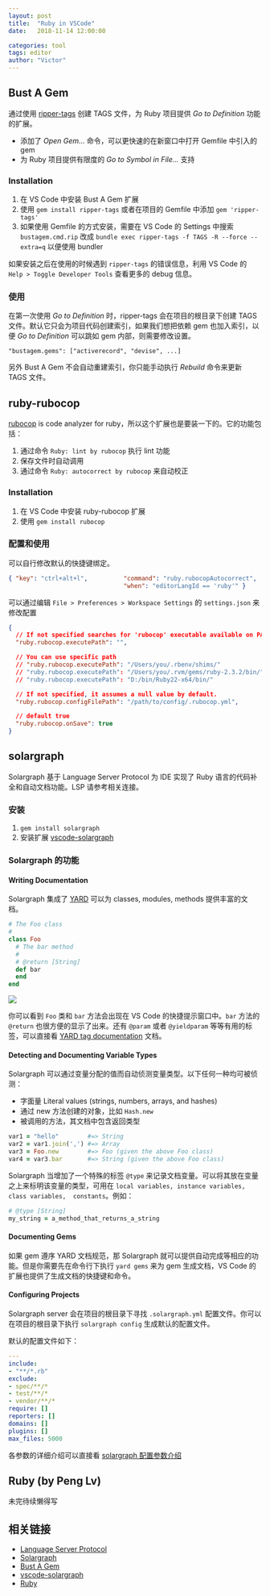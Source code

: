 ```yaml
---
layout: post
title:  "Ruby in VSCode"
date:   2018-11-14 12:00:00

categories: tool
tags: editor
author: "Victor"
---
```


## Bust A Gem

通过使用 [ripper-tags](https://github.com/tmm1/ripper-tags) 创建 TAGS 文件，为 Ruby 项目提供 *Go to Definition* 功能的扩展。

* 添加了 *Open Gem...* 命令，可以更快速的在新窗口中打开 Gemfile 中引入的 gem
* 为 Ruby 项目提供有限度的 *Go to Symbol in File...* 支持

### Installation

1. 在 VS Code 中安装 Bust A Gem 扩展
2. 使用 `gem install ripper-tags` 或者在项目的 Gemfile 中添加 `gem 'ripper-tags'`
3. 如果使用 Gemfile 的方式安装，需要在 VS Code 的 Settings 中搜索 `bustagem.cmd.rip` 改成 `bundle exec ripper-tags -f TAGS -R --force --extra=q` 以便使用 bundler

如果安装之后在使用的时候遇到 `ripper-tags` 的错误信息，利用 VS Code 的 `Help > Toggle Developer Tools` 查看更多的 debug 信息。

### 使用

在第一次使用 *Go to Definition* 时，ripper-tags 会在项目的根目录下创建 TAGS 文件。默认它只会为项目代码创建索引，如果我们想把依赖 gem 也加入索引，以便 *Go to Definition* 可以跳如 gem 内部，则需要修改设置。

```
"bustagem.gems": ["activerecord", "devise", ...]
```

另外 Bust A Gem 不会自动重建索引，你只能手动执行 *Rebuild* 命令来更新 TAGS 文件。

## ruby-rubocop

[rubocop](https://github.com/bbatsov/rubocop) is code analyzer for ruby，所以这个扩展也是要装一下的。它的功能包括：

1. 通过命令 `Ruby: lint by rubocop` 执行 lint 功能
2. 保存文件时自动调用
3. 通过命令 `Ruby: autocorrect by rubocop` 来自动校正

### Installation

1. 在 VS Code 中安装 ruby-rubocop 扩展
2. 使用 `gem install rubocop`

### 配置和使用

可以自行修改默认的快捷键绑定。

```json
{ "key": "ctrl+alt+l",          "command": "ruby.rubocopAutocorrect",
                                "when": "editorLangId == 'ruby'" }
```

可以通过编辑 `File > Preferences > Workspace Settings` 的 `settings.json` 来修改配置

```json
{
  // If not specified searches for 'rubocop' executable available on PATH (default and recommended)
  "ruby.rubocop.executePath": "",

  // You can use specific path
  // "ruby.rubocop.executePath": "/Users/you/.rbenv/shims/"
  // "ruby.rubocop.executePath": "/Users/you/.rvm/gems/ruby-2.3.2/bin/"
  // "ruby.rubocop.executePath": "D:/bin/Ruby22-x64/bin/"

  // If not specified, it assumes a null value by default.
  "ruby.rubocop.configFilePath": "/path/to/config/.rubocop.yml",

  // default true
  "ruby.rubocop.onSave": true
}
```

## solargraph

Solargraph 基于 Language Server Protocol 为 IDE 实现了 Ruby 语言的代码补全和自动文档功能。LSP 请参考相关连接。

### 安装

1. `gem install solargraph`
2. 安装扩展 [vscode-solargraph](https://github.com/castwide/vscode-solargraph)

### Solargraph 的功能

#### Writing Documentation

Solargraph 集成了 [YARD](https://yardoc.org/) 可以为 classes, modules, methods 提供丰富的文档。

```ruby
# The Foo class
#
class Foo
  # The bar method
  #
  # @return [String]
  def bar
  end
end
```

![](http://solargraph.org/assets/screenshot-vscode-foobar-6a225f8fa557041ca54fc1858aeb1efe1ac775e3e17412d58429f5501ace392e.png)

你可以看到 `Foo` 类和 `bar` 方法会出现在 VS Code 的快捷提示窗口中。`bar` 方法的 `@return` 也很方便的显示了出来。还有 `@param` 或者 `@yieldparam` 等等有用的标签，可以直接看 [YARD tag documentation](http://www.rubydoc.info/gems/yard/file/docs/Tags.md) 文档。

#### Detecting and Documenting Variable Types

Solargraph 可以通过变量分配的值而自动侦测变量类型。以下任何一种均可被侦测：

* 字面量 Literal values (strings, numbers, arrays, and hashes)
* 通过 new 方法创建的对象，比如 `Hash.new`
* 被调用的方法，其文档中包含返回类型

```ruby
var1 = "hello"        #=> String
var2 = var1.join(',') #=> Array
var3 = Foo.new        #=> Foo (given the above Foo class)
var4 = var3.bar       #=> String (given the above Foo class)
```

Solargraph 当增加了一个特殊的标签 `@type` 来记录文档变量。可以将其放在变量之上来标明该变量的类型，可用在 `local variables, instance variables, class variables,  constants`。例如：

```ruby
# @type [String]
my_string = a_method_that_returns_a_string
```

#### Documenting Gems

如果 gem 遵序 YARD 文档规范，那 Solargraph 就可以提供自动完成等相应的功能。但是你需要先在命令行下执行 `yard gems` 来为 gem 生成文档，VS Code 的扩展也提供了生成文档的快捷键和命令。

#### Configuring Projects

Solargraph server 会在项目的根目录下寻找 `.solargraph.yml` 配置文件。你可以在项目的根目录下执行 `solargraph config` 生成默认的配置文件。

默认的配置文件如下：

```yaml
---
include:
- "**/*.rb"
exclude:
- spec/**/*
- test/**/*
- vendor/**/*
require: []
reporters: []
domains: []
plugins: []
max_files: 5000
```

各参数的详细介绍可以直接看 [solargraph 配置参数介绍](http://solargraph.org/tips)

## Ruby (by Peng Lv)

未完待续懒得写

## 相关链接

* [Language Server Protocol](https://microsoft.github.io/language-server-protocol/)
* [Solargraph](http://solargraph.org/)
* [Bust A Gem](https://marketplace.visualstudio.com/items?itemName=gurgeous.bust-a-gem)
* [vscode-solargraph](https://github.com/castwide/vscode-solargraph)
* [Ruby](https://marketplace.visualstudio.com/items?itemName=rebornix.Ruby)
